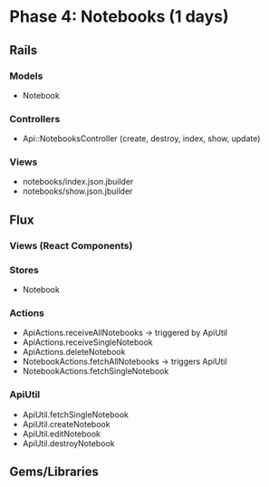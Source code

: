# Phase 4: Notebooks (1 days)

## Rails
### Models
* Notebook


### Controllers
* Api::NotebooksController (create, destroy, index, show, update)

### Views
* notebooks/index.json.jbuilder
* notebooks/show.json.jbuilder

## Flux
### Views (React Components)


### Stores
* Notebook

### Actions
* ApiActions.receiveAllNotebooks -> triggered by ApiUtil
* ApiActions.receiveSingleNotebook
* ApiActions.deleteNotebook
* NotebookActions.fetchAllNotebooks -> triggers ApiUtil
* NotebookActions.fetchSingleNotebook


### ApiUtil
* ApiUtil.fetchSingleNotebook
* ApiUtil.createNotebook
* ApiUtil.editNotebook
* ApiUtil.destroyNotebook



## Gems/Libraries
